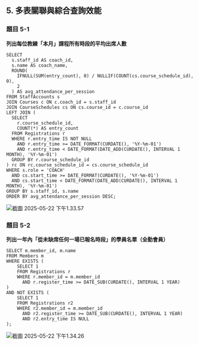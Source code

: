 ## 5. 多表關聯與綜合查詢效能
### 題目 5-1
**列出每位教練「本月」課程所有時段的平均出席人數**
```
SELECT
  s.staff_id AS coach_id,
  s.name AS coach_name,
  ROUND(
    IFNULL(SUM(entry_count), 0) / NULLIF(COUNT(cs.course_schedule_id), 0),
    2
  ) AS avg_attendance_per_session
FROM StaffAccounts s
JOIN Courses c ON c.coach_id = s.staff_id
JOIN CourseSchedules cs ON cs.course_id = c.course_id
LEFT JOIN (
  SELECT
    r.course_schedule_id,
    COUNT(*) AS entry_count
  FROM Registrations r
  WHERE r.entry_time IS NOT NULL
    AND r.entry_time >= DATE_FORMAT(CURDATE(), '%Y-%m-01')
    AND r.entry_time < DATE_FORMAT(DATE_ADD(CURDATE(), INTERVAL 1 MONTH), '%Y-%m-01')
  GROUP BY r.course_schedule_id
) rc ON rc.course_schedule_id = cs.course_schedule_id
WHERE s.role = 'COACH'
  AND cs.start_time >= DATE_FORMAT(CURDATE(), '%Y-%m-01')
  AND cs.start_time < DATE_FORMAT(DATE_ADD(CURDATE(), INTERVAL 1 MONTH), '%Y-%m-01')
GROUP BY s.staff_id, s.name
ORDER BY avg_attendance_per_session DESC;
```
![截圖 2025-05-22 下午1.33.57](https://hackmd.io/_uploads/BJzUP4nbgg.png)

### 題目 5-2
**列出一年內「從未缺席任何一場已報名時段」的學員名單（全勤會員）**
```
SELECT m.member_id, m.name
FROM Members m
WHERE EXISTS (
    SELECT 1
    FROM Registrations r
    WHERE r.member_id = m.member_id
      AND r.register_time >= DATE_SUB(CURDATE(), INTERVAL 1 YEAR)
)
AND NOT EXISTS (
    SELECT 1
    FROM Registrations r2
    WHERE r2.member_id = m.member_id
      AND r2.register_time >= DATE_SUB(CURDATE(), INTERVAL 1 YEAR)
      AND r2.entry_time IS NULL
);
```
![截圖 2025-05-22 下午1.34.26](https://hackmd.io/_uploads/Byx_vVnZle.png)
